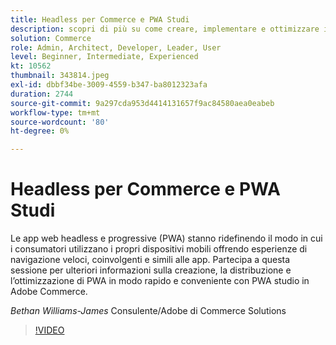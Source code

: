 ```yaml
---
title: Headless per Commerce e PWA Studi
description: scopri di più su come creare, implementare e ottimizzare i PWA in modo rapido e conveniente con PWA studio in Adobe Commerce
solution: Commerce
role: Admin, Architect, Developer, Leader, User
level: Beginner, Intermediate, Experienced
kt: 10562
thumbnail: 343814.jpeg
exl-id: dbbf34be-3009-4559-b347-ba8012323afa
duration: 2744
source-git-commit: 9a297cda953d4414131657f9ac84580aea0eabeb
workflow-type: tm+mt
source-wordcount: '80'
ht-degree: 0%

---
```


# Headless per Commerce e PWA Studi

Le app web headless e progressive (PWA) stanno ridefinendo il modo in cui i consumatori utilizzano i propri dispositivi mobili offrendo esperienze di navigazione veloci, coinvolgenti e simili alle app. Partecipa a questa sessione per ulteriori informazioni sulla creazione, la distribuzione e l’ottimizzazione di PWA in modo rapido e conveniente con PWA studio in Adobe Commerce.

*Bethan Williams-James* Consulente/Adobe di Commerce Solutions

>[!VIDEO](https://video.tv.adobe.com/v/343814/?quality=12&learn=on)
